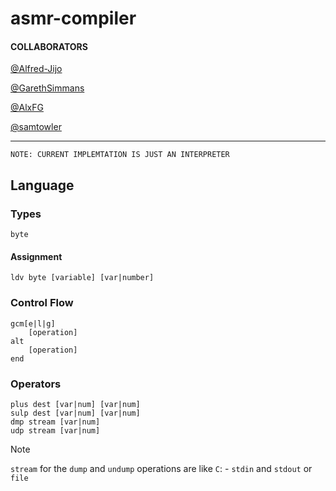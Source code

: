 # asmr-compiler

#### COLLABORATORS
[@Alfred-Jijo](https://github.com/Alfred-Jijo)

[@GarethSimmans](https://github.com/GarethSimmans)

[@AlxFG](https://github.com/AlxFG)

[@samtowler](https://github.com/samtowler)

---
`NOTE: CURRENT IMPLEMTATION IS JUST AN INTERPRETER`
## Language

### Types
```asmr
byte
```
#### Assignment
```asmr
ldv byte [variable] [var|number]
```
### Control Flow
```asmr
gcm[e|l|g]
    [operation]
alt
    [operation]
end
```
### Operators
```asmr
plus dest [var|num] [var|num]
sulp dest [var|num] [var|num]
dmp stream [var|num]
udp stream [var|num]
```
> [!NOTE]  
> `stream` for the `dump` and `undump` operations are like `C`:
>     - `stdin` and `stdout` or `file` 
